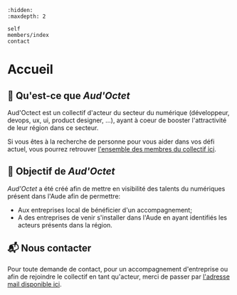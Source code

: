 ```{toctree}
:hidden:
:maxdepth: 2

self
members/index
contact
```

# Accueil

## 🥇 Qu'est-ce que *Aud'Octet*

Aud'Octect est un collectif d'acteur du secteur du numérique (développeur, devops, ux, ui, product designer, ...), ayant à coeur de booster l'attractivité
de leur région dans ce secteur.

Si vous êtes à la recherche de personne pour vous aider dans vos défi actuel, vous pourrez retrouver [l'ensemble des membres du collectif ici](./members/index.md#collaborateurs).

## 🚀 Objectif de *Aud'Octet*

*Aud'Octet* a été créé afin de mettre en visibilité des talents du numériques présent dans l'Aude afin de permettre:
- Aux entreprises local de bénéficier d'un accompagnement;
- A des entreprises de venir s'installer dans l'Aude en ayant identifiés les acteurs présents dans la région.

## 📬 Nous contacter

Pour toute demande de contact, pour un accompagnement d'entreprise ou afin de rejoindre le collectif en tant qu'acteur,
merci de passer par [l'adresse mail disponible ici](./contact.md#nous-contacter).
